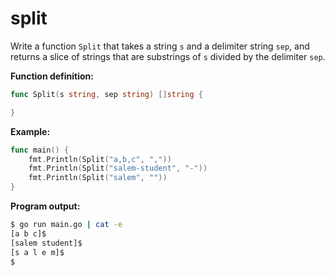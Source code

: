 # split


Write a function `Split` that takes a string `s` and a delimiter string `sep`, and returns a slice of strings that are substrings of `s` divided by the delimiter `sep`.

**Function definition:**

```go
func Split(s string, sep string) []string {

}
```

**Example:**

```go
func main() {
    fmt.Println(Split("a,b,c", ","))
    fmt.Println(Split("salem-student", "-"))
    fmt.Println(Split("salem", ""))
}
```

**Program output:**

```sh
$ go run main.go | cat -e
[a b c]$
[salem student]$
[s a l e m]$
$
```
